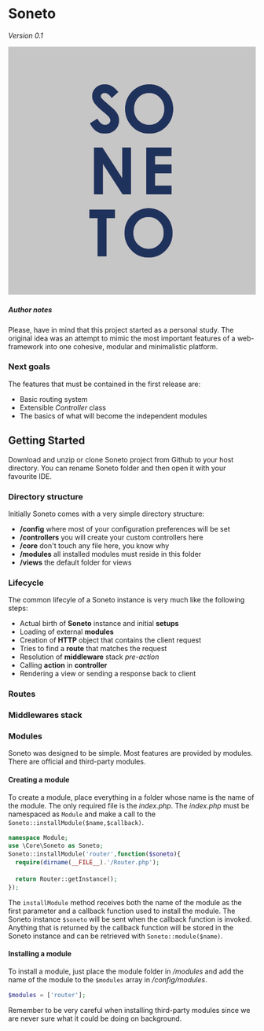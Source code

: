 # Soneto
*Version 0.1*

![alt tag](logo.png?raw=true)

##### Author notes
Please, have in mind that this project started as a personal study.
The original idea was an attempt to mimic the most important features of a web-framework into one cohesive, modular and minimalistic platform.

### Next goals
The features that must be contained in the first release are:
- Basic routing system
- Extensible *Controller* class
- The basics of what will become the independent modules

## Getting Started
Download and unzip or clone Soneto project from Github to your host directory. You can rename Soneto folder and then open it with your favourite IDE.

### Directory structure
Initially Soneto comes with a very simple directory structure:
- **/config** where most of your configuration preferences will be set
- **/controllers** you will create your custom controllers here
- **/core** don't touch any file here, you know why
- **/modules** all installed modules must reside in this folder
- **/views** the default folder for views

### Lifecycle
The common lifecyle of a Soneto instance is very much like the following steps:
- Actual birth of **Soneto** instance and initial **setups**
- Loading of external **modules**
- Creation of **HTTP** object that contains the client request
- Tries to find a **route** that matches the request
- Resolution of **middleware** stack *pre-action*
- Calling **action** in **controller**
- Rendering a view or sending a response back to client

### Routes

### Middlewares stack

### Modules
Soneto was designed to be simple. Most features are provided by modules. There are official and third-party modules.

#### Creating a module
To create a module, place everything in a folder whose name is the name of the module. The only required file is the *index.php*. The *index.php* must be namespaced as `Module` and make a call to the `Soneto::installModule($name,$callback)`.

```php
namespace Module;
use \Core\Soneto as Soneto;
Soneto::installModule('router',function($soneto){
  require(dirname(__FILE__).'/Router.php');

  return Router::getInstance();
});
```

The `installModule` method receives both the name of the module as the first parameter and a callback function used to install the module. The Soneto instance `$soneto` will be sent when the callback function is invoked. Anything that is returned by the callback function will be stored in the Soneto instance and can be retrieved with `Soneto::module($name)`.

#### Installing a module
To install a module, just place the module folder in */modules* and add the name of the module to the `$modules` array in */config/modules*.

```php
$modules = ['router'];
```

Remember to be very careful when installing third-party modules since we are never sure what it could be doing on background.
